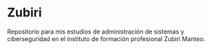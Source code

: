 # Zubiri

Repositorio para mis estudios de administración de sistemas y ciberseguridad en el instituto de formación profesional Zubiri Manteo.
